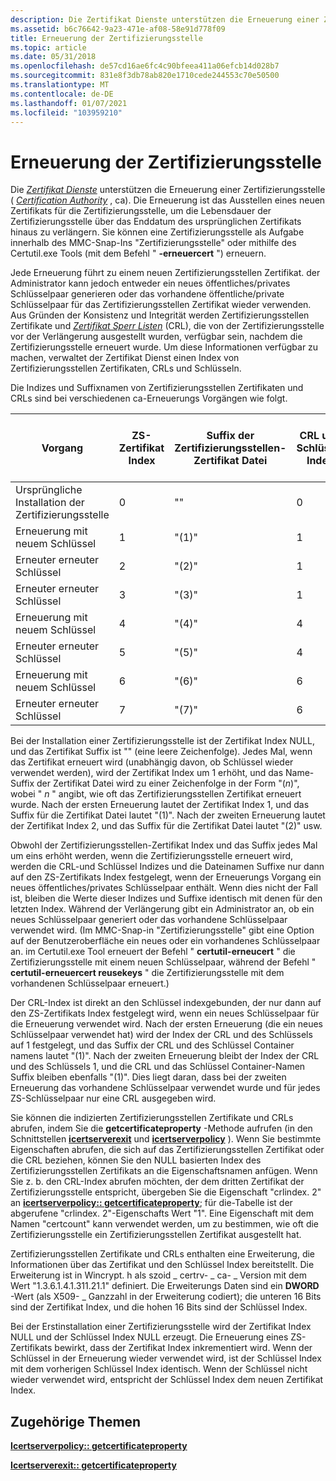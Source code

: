 ```yaml
---
description: Die Zertifikat Dienste unterstützen die Erneuerung einer Zertifizierungsstelle (Certification Authority, ca).
ms.assetid: b6c76642-9a23-471e-af08-58e91d778f09
title: Erneuerung der Zertifizierungsstelle
ms.topic: article
ms.date: 05/31/2018
ms.openlocfilehash: de57cd16ae6fc4c90bfeea411a06efcb14d028b7
ms.sourcegitcommit: 831e8f3db78ab820e1710cede244553c70e50500
ms.translationtype: MT
ms.contentlocale: de-DE
ms.lasthandoff: 01/07/2021
ms.locfileid: "103959210"
---
```

# <a name="certification-authority-renewal"></a>Erneuerung der Zertifizierungsstelle

Die [*Zertifikat Dienste*](../secgloss/c-gly.md) unterstützen die Erneuerung einer Zertifizierungsstelle ( [*Certification Authority*](../secgloss/c-gly.md) , ca). Die Erneuerung ist das Ausstellen eines neuen Zertifikats für die Zertifizierungsstelle, um die Lebensdauer der Zertifizierungsstelle über das Enddatum des ursprünglichen Zertifikats hinaus zu verlängern. Sie können eine Zertifizierungsstelle als Aufgabe innerhalb des MMC-Snap-Ins "Zertifizierungsstelle" oder mithilfe des Certutil.exe Tools (mit dem Befehl " **-erneuercert** ") erneuern.

Jede Erneuerung führt zu einem neuen Zertifizierungsstellen Zertifikat. der Administrator kann jedoch entweder ein neues öffentliches/privates Schlüsselpaar generieren oder das vorhandene öffentliche/private Schlüsselpaar für das Zertifizierungsstellen Zertifikat wieder verwenden. Aus Gründen der Konsistenz und Integrität werden Zertifizierungsstellen Zertifikate und [*Zertifikat Sperr Listen*](../secgloss/c-gly.md) (CRL), die von der Zertifizierungsstelle vor der Verlängerung ausgestellt wurden, verfügbar sein, nachdem die Zertifizierungsstelle erneuert wurde. Um diese Informationen verfügbar zu machen, verwaltet der Zertifikat Dienst einen Index von Zertifizierungsstellen Zertifikaten, CRLs und Schlüsseln.

Die Indizes und Suffixnamen von Zertifizierungsstellen Zertifikaten und CRLs sind bei verschiedenen ca-Erneuerungs Vorgängen wie folgt.



| Vorgang                | ZS-Zertifikat Index | Suffix der Zertifizierungsstellen-Zertifikat Datei | CRL und Schlüssel Index | CRL und Key Container Name Suffix |
|--------------------------|----------------------|---------------------------------|-------------------|-----------------------------------|
| Ursprüngliche Installation der Zertifizierungsstelle | 0                    | ""                              | 0                 | ""                                |
| Erneuerung mit neuem Schlüssel     | 1                    | "(1)"                           | 1                 | "(1)"                             |
| Erneuter erneuter Schlüssel      | 2                    | "(2)"                           | 1                 | "(1)"                             |
| Erneuter erneuter Schlüssel      | 3                    | "(3)"                           | 1                 | "(1)"                             |
| Erneuerung mit neuem Schlüssel     | 4                    | "(4)"                           | 4                 | "(4)"                             |
| Erneuter erneuter Schlüssel      | 5                    | "(5)"                           | 4                 | "(4)"                             |
| Erneuerung mit neuem Schlüssel     | 6                    | "(6)"                           | 6                 | "(6)"                             |
| Erneuter erneuter Schlüssel      | 7                    | "(7)"                           | 6                 | "(6)"                             |



 

Bei der Installation einer Zertifizierungsstelle ist der Zertifikat Index NULL, und das Zertifikat Suffix ist "" (eine leere Zeichenfolge). Jedes Mal, wenn das Zertifikat erneuert wird (unabhängig davon, ob Schlüssel wieder verwendet werden), wird der Zertifikat Index um 1 erhöht, und das Name-Suffix der Zertifikat Datei wird zu einer Zeichenfolge in der Form "(*n*)", wobei " *n* " angibt, wie oft das Zertifizierungsstellen Zertifikat erneuert wurde. Nach der ersten Erneuerung lautet der Zertifikat Index 1, und das Suffix für die Zertifikat Datei lautet "(1)". Nach der zweiten Erneuerung lautet der Zertifikat Index 2, und das Suffix für die Zertifikat Datei lautet "(2)" usw.

Obwohl der Zertifizierungsstellen-Zertifikat Index und das Suffix jedes Mal um eins erhöht werden, wenn die Zertifizierungsstelle erneuert wird, werden die CRL-und Schlüssel Indizes und die Dateinamen Suffixe nur dann auf den ZS-Zertifikats Index festgelegt, wenn der Erneuerungs Vorgang ein neues öffentliches/privates Schlüsselpaar enthält. Wenn dies nicht der Fall ist, bleiben die Werte dieser Indizes und Suffixe identisch mit denen für den letzten Index. Während der Verlängerung gibt ein Administrator an, ob ein neues Schlüsselpaar generiert oder das vorhandene Schlüsselpaar verwendet wird. (Im MMC-Snap-in "Zertifizierungsstelle" gibt eine Option auf der Benutzeroberfläche ein neues oder ein vorhandenes Schlüsselpaar an. im Certutil.exe Tool erneuert der Befehl " **certutil-erneucert** " die Zertifizierungsstelle mit einem neuen Schlüsselpaar, während der Befehl " **certutil-erneuercert reusekeys** " die Zertifizierungsstelle mit dem vorhandenen Schlüsselpaar erneuert.)

Der CRL-Index ist direkt an den Schlüssel indexgebunden, der nur dann auf den ZS-Zertifikats Index festgelegt wird, wenn ein neues Schlüsselpaar für die Erneuerung verwendet wird. Nach der ersten Erneuerung (die ein neues Schlüsselpaar verwendet hat) wird der Index der CRL und des Schlüssels auf 1 festgelegt, und das Suffix der CRL und des Schlüssel Container namens lautet "(1)". Nach der zweiten Erneuerung bleibt der Index der CRL und des Schlüssels 1, und die CRL und das Schlüssel Container-Namen Suffix bleiben ebenfalls "(1)". Dies liegt daran, dass bei der zweiten Erneuerung das vorhandene Schlüsselpaar verwendet wurde und für jedes ZS-Schlüsselpaar nur eine CRL ausgegeben wird.

Sie können die indizierten Zertifizierungsstellen Zertifikate und CRLs abrufen, indem Sie die **getcertificateproperty** -Methode aufrufen (in den Schnittstellen [**icertserverexit**](/windows/desktop/api/Certif/nn-certif-icertserverexit) und [**icertserverpolicy**](/windows/desktop/api/Certif/nn-certif-icertserverpolicy) ). Wenn Sie bestimmte Eigenschaften abrufen, die sich auf das Zertifizierungsstellen Zertifikat oder die CRL beziehen, können Sie den NULL basierten Index des Zertifizierungsstellen Zertifikats an die Eigenschaftsnamen anfügen. Wenn Sie z. b. den CRL-Index abrufen möchten, der dem dritten Zertifikat der Zertifizierungsstelle entspricht, übergeben Sie die Eigenschaft "crlindex. 2" an [**icertserverpolicy:: getcertificateproperty**](/windows/desktop/api/Certif/nf-certif-icertserverpolicy-getcertificateproperty); für die-Tabelle ist der abgerufene "crlindex. 2"-Eigenschafts Wert "1". Eine Eigenschaft mit dem Namen "certcount" kann verwendet werden, um zu bestimmen, wie oft die Zertifizierungsstelle ein Zertifizierungsstellen Zertifikat ausgestellt hat.

Zertifizierungsstellen Zertifikate und CRLs enthalten eine Erweiterung, die Informationen über das Zertifikat und den Schlüssel Index bereitstellt. Die Erweiterung ist in Wincrypt. h als szoid \_ certrv- \_ ca- \_ Version mit dem Wert "1.3.6.1.4.1.311.21.1" definiert. Die Erweiterungs Daten sind ein **DWORD** -Wert (als X509- \_ Ganzzahl in der Erweiterung codiert); die unteren 16 Bits sind der Zertifikat Index, und die hohen 16 Bits sind der Schlüssel Index.

Bei der Erstinstallation einer Zertifizierungsstelle wird der Zertifikat Index NULL und der Schlüssel Index NULL erzeugt. Die Erneuerung eines ZS-Zertifikats bewirkt, dass der Zertifikat Index inkrementiert wird. Wenn der Schlüssel in der Erneuerung wieder verwendet wird, ist der Schlüssel Index mit dem vorherigen Schlüssel Index identisch. Wenn der Schlüssel nicht wieder verwendet wird, entspricht der Schlüssel Index dem neuen Zertifikat Index.

## <a name="related-topics"></a>Zugehörige Themen

<dl> <dt>

[**Icertserverpolicy:: getcertificateproperty**](/windows/desktop/api/Certif/nf-certif-icertserverpolicy-getcertificateproperty)
</dt> <dt>

[**Icertserverexit:: getcertificateproperty**](/windows/desktop/api/Certif/nf-certif-icertserverexit-getcertificateproperty)
</dt> </dl>

 

 
